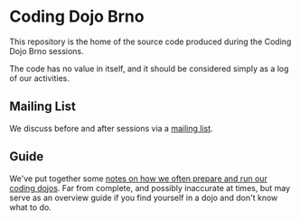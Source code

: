 # Coding Dojo Brno

This repository is the home of the source code produced during the Coding Dojo
Brno sessions.

The code has no value in itself, and it should be considered simply as a log of
our activities.


## Mailing List

We discuss before and after sessions via a [mailing
list](https://groups.google.com/forum/#!forum/dojo-brno).


## Guide

We've put together some [notes on how we often prepare and run our coding
dojos](DOJO.md). Far from complete, and possibly inaccurate at times, but may
serve as an overview guide if you find yourself in a dojo and don't know what to
do.
